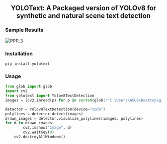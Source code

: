 <div align="center">
  <h2>
    YOLOText: A Packaged version of YOLOv8 for synthetic and natural scene text detection  
  </h2>
</div>

### Sample Results
![PPP_3](https://github.com/rzamarefat/YOLOv8_Text_Detection/assets/79300456/84d08057-8c6b-4a14-ae91-dc2fe6005589)

### Installation
```
pip install yolotext
```

### Usage
```python
from glob import glob
import cv2
from yolotext import Yolov8TextDetection
images = [cv2.imread(p) for p in sorted(glob(r"C:\Users\ASUS\Desktop\github_projects\YOLOv8_Text_Detection\images\*.jpg"))]

detector = Yolov8TextDetection(device="cuda")
polylines = detector.detect(images)
drawn_images = detector.visualize_polylines(images, polylines)
for d in drawn_images:
        cv2.imshow("Image", d)
        cv2.waitKey(0)
    cv2.destroyAllWindows()
```

